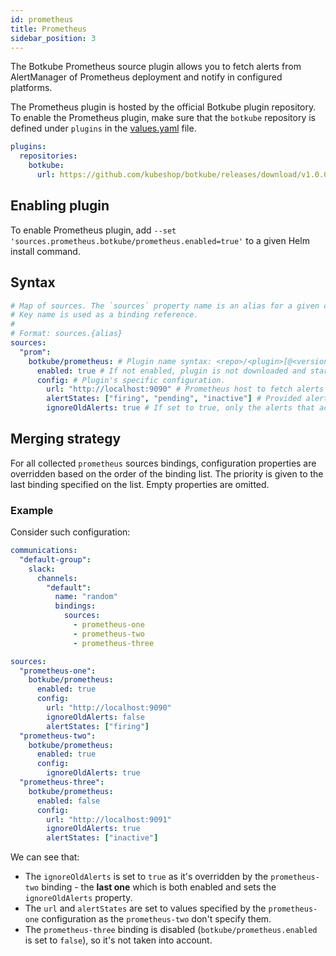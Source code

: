 ```yaml
---
id: prometheus
title: Prometheus
sidebar_position: 3
---
```


The Botkube Prometheus source plugin allows you to fetch alerts from AlertManager of Prometheus deployment and notify in configured platforms.

The Prometheus plugin is hosted by the official Botkube plugin repository. To enable the Prometheus plugin, make sure that the `botkube` repository is defined under `plugins` in the [values.yaml](https://github.com/kubeshop/botkube/blob/main/helm/botkube/values.yaml) file.

```yaml
plugins:
  repositories:
    botkube:
      url: https://github.com/kubeshop/botkube/releases/download/v1.0.0/plugins-index.yaml
```

## Enabling plugin

To enable Prometheus plugin, add `--set 'sources.prometheus.botkube/prometheus.enabled=true'` to a given Helm install command.

## Syntax

```yaml
# Map of sources. The `sources` property name is an alias for a given configuration.
# Key name is used as a binding reference.
#
# Format: sources.{alias}
sources:
  "prom":
    botkube/prometheus: # Plugin name syntax: <repo>/<plugin>[@<version>]. If version is not provided, the latest version from repository is used.
      enabled: true # If not enabled, plugin is not downloaded and started.
      config: # Plugin's specific configuration.
        url: "http://localhost:9090" # Prometheus host to fetch alerts via Prometheus HTTP API
        alertStates: ["firing", "pending", "inactive"] # Provided alert states will overwrite default values. For example, Prometheus plugin will notify for only `firing` alerts if `alertStates` is `["firing"]`.
        ignoreOldAlerts: true # If set to true, only the alerts that active since Botkube deployment start time. Otherwise, plugin will fetch all the alerts available in AlertManager on Botkube start.
```

## Merging strategy

For all collected `prometheus` sources bindings, configuration properties are overridden based on the order of the binding list. The priority is given to the last binding specified on the list. Empty properties are omitted.

### Example

Consider such configuration:

```yaml
communications:
  "default-group":
    slack:
      channels:
        "default":
          name: "random"
          bindings:
            sources:
              - prometheus-one
              - prometheus-two
              - prometheus-three

sources:
  "prometheus-one":
    botkube/prometheus:
      enabled: true
      config:
        url: "http://localhost:9090"
        ignoreOldAlerts: false
        alertStates: ["firing"]
  "prometheus-two":
    botkube/prometheus:
      enabled: true
      config:
        ignoreOldAlerts: true
  "prometheus-three":
    botkube/prometheus:
      enabled: false
      config:
        url: "http://localhost:9091"
        ignoreOldAlerts: true
        alertStates: ["inactive"]
```

We can see that:

- The `ignoreOldAlerts` is set to `true` as it's overridden by the `prometheus-two` binding - the **last one** which is both enabled and sets the `ignoreOldAlerts` property.
- The `url` and `alertStates` are set to values specified by the `prometheus-one` configuration as the `prometheus-two` don't specify them.
- The `prometheus-three` binding is disabled (`botkube/prometheus.enabled` is set to `false`), so it's not taken into account.
